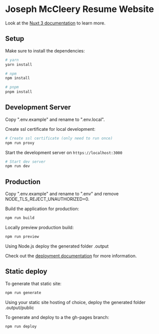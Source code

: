 # Joseph McCleery Resume Website

Look at the [Nuxt 3 documentation](https://nuxt.com/docs/getting-started/introduction) to learn more.

## Setup

Make sure to install the dependencies:

```bash
# yarn
yarn install

# npm
npm install

# pnpm
pnpm install
```

## Development Server

Copy ".env.example" and rename to ".env.local".

Create ssl certificate for local development:

```bash
# Create ssl certificate (only need to run once)
npm run proxy
```

Start the development server on `https://localhost:3000`

```bash
# Start dev server
npm run dev
```

## Production

Copy ".env.example" and rename to ".env" and remove NODE_TLS_REJECT_UNAUTHORIZED=0.

Build the application for production:

```bash
npm run build
```

Locally preview production build:

```bash
npm run preview
```

Using Node.js deploy the generated folder .output

Check out the [deployment documentation](https://nuxt.com/docs/getting-started/deployment) for more information.

## Static deploy

To generate that static site:

```bash
npm run generate
```

Using your static site hosting of choice, deploy the generated folder .output/public

To generate and deploy to a the gh-pages branch:

```bash
npm run deploy
```